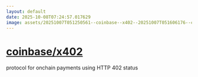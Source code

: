 ```yaml
---
layout: default
date: 2025-10-08T07:24:57.017629
image: assets/20251007T051250561--coinbase--x402--20251007T051606176--cropped.png
---
```


# [coinbase/x402](https://github.com/coinbase/x402)

protocol for onchain payments using HTTP 402 status
